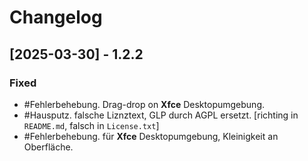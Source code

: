 # Changelog

## [2025-03-30] - 1.2.2

### Fixed

- #Fehlerbehebung. Drag-drop on **Xfce** Desktopumgebung.
- #Hausputz. falsche Liznztext, GLP durch AGPL ersetzt. [richting in `README.md`, falsch in `License.txt`]
- #Fehlerbehebung. für **Xfce** Desktopumgebung, Kleinigkeit an Oberfläche.
